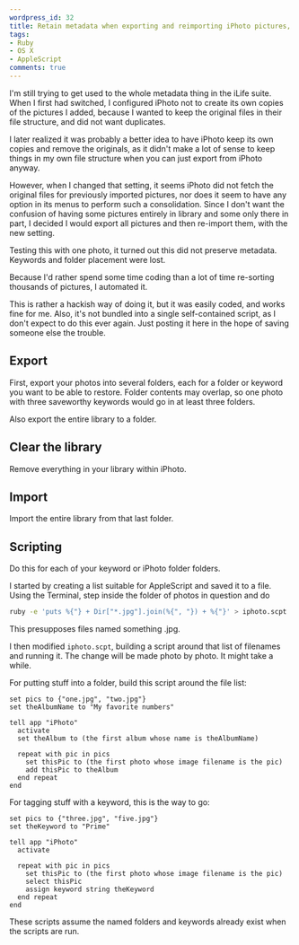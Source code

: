 ```yaml
---
wordpress_id: 32
title: Retain metadata when exporting and reimporting iPhoto pictures, hackishly
tags:
- Ruby
- OS X
- AppleScript
comments: true
---
```

I'm still trying to get used to the whole metadata thing in the iLife suite. When I first had switched, I configured iPhoto not to create its own copies of the pictures I added, because I wanted to keep the original files in their file structure, and did not want duplicates.

I later realized it was probably a better idea to have iPhoto keep its own copies and remove the originals, as it didn't make a lot of sense to keep things in my own file structure when you can just export from iPhoto anyway.

However, when I changed that setting, it seems iPhoto did not fetch the original files for previously imported pictures, nor does it seem to have any option in its menus to perform such a consolidation. Since I don't want the confusion of having some pictures entirely in library and some only there in part, I decided I would export all pictures and then re-import them, with the new setting.

Testing this with one photo, it turned out this did not preserve metadata. Keywords and folder placement were lost.

Because I'd rather spend some time coding than a lot of time re-sorting thousands of pictures, I automated it.

<!--more-->

This is rather a hackish way of doing it, but it was easily coded, and works fine for me. Also, it's not bundled into a single self-contained script, as I don't expect to do this ever again. Just posting it here in the hope of saving someone else the trouble.

## Export

First, export your photos into several folders, each for a folder or keyword you want to be able to restore. Folder contents may overlap, so one photo with three saveworthy keywords would go in at least three folders.

Also export the entire library to a folder.

## Clear the library

Remove everything in your library within iPhoto.

## Import

Import the entire library from that last folder.

## Scripting

Do this for each of your keyword or iPhoto folder folders.

I started by creating a list suitable for AppleScript and saved it to a file. Using the Terminal, step inside the folder of photos in question and do

``` bash
ruby -e 'puts %{"} + Dir["*.jpg"].join(%{", "}) + %{"}' > iphoto.scpt
```

This presupposes files named something .jpg.

I then modified <code>iphoto.scpt</code>, building a script around that list of filenames and running it. The change will be made photo by photo. It might take a while.

For putting stuff into a folder, build this script around the file list:

``` applescript
set pics to {"one.jpg", "two.jpg"}
set theAlbumName to "My favorite numbers"

tell app "iPhoto"
  activate
  set theAlbum to (the first album whose name is theAlbumName)

  repeat with pic in pics
    set thisPic to (the first photo whose image filename is the pic)
    add thisPic to theAlbum
  end repeat
end
```

For tagging stuff with a keyword, this is the way to go:

``` applescript
set pics to {"three.jpg", "five.jpg"}
set theKeyword to "Prime"

tell app "iPhoto"
  activate

  repeat with pic in pics
    set thisPic to (the first photo whose image filename is the pic)
    select thisPic
    assign keyword string theKeyword
  end repeat
end
```

These scripts assume the named folders and keywords already exist when the scripts are run.
